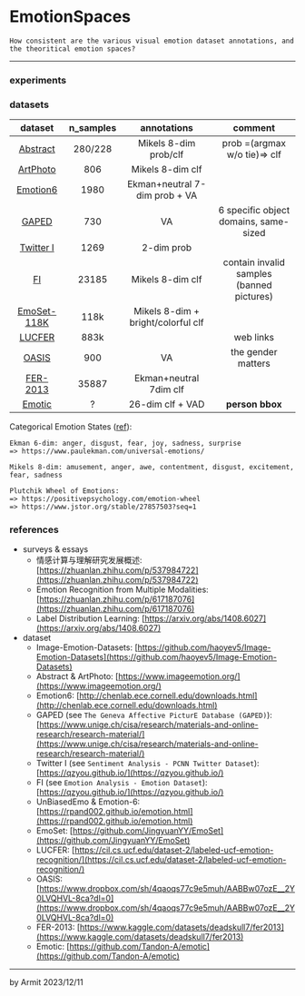 # EmotionSpaces

    How consistent are the various visual emotion dataset annotations, and the theoritical emotion spaces?

----


### experiments




### datasets

| dataset | n_samples | annotations | comment |
| :-: | :-: | :-: | :-: |
|   [Abstract](https://www.imageemotion.org/testImages_abstract.zip)                      | 280/228 | Mikels 8-dim prob/clf         | prob =(argmax w/o tie)=> clf |
|   [ArtPhoto](https://www.imageemotion.org/testImages_artphoto.zip)                      | 806     | Mikels 8-dim clf              |  |
|   [Emotion6](http://chenlab.ece.cornell.edu/people/kuanchuan/publications/Emotion6.zip) | 1980    | Ekman+neutral 7-dim prob + VA |  |
|      [GAPED](https://www.unige.ch/cisa/index.php/download_file/view/288/296/)           | 730     | VA                            | 6 specific object domains, same-sized |
|  [Twitter I](https://1drv.ms/u/s!AqDZbp_iImWrhqI8k_S2uLqab_urdg?e=zwbdPG)               | 1269    | 2-dim prob                    |  |
|         [FI](https://1drv.ms/u/s!AqDZbp_iImWrhppifntgxRuw_6o2Ww?e=u2Tv7I)               | 23185   | Mikels 8-dim clf              | contain invalid samples (banned pictures) |
| [EmoSet-118K](https://www.dropbox.com/scl/fi/myue506itjfc06m7svdw6/EmoSet-118K.zip?rlkey=7f3oyjkr6zyndf0gau7t140rv&dl=0) | 118k | Mikels 8-dim + bright/colorful clf |  |
| [LUCFER](https://cil.cs.ucf.edu/dataset-2/labeled-ucf-emotion-recognition/) | 883k |  | web links |
| [OASIS](https://www.dropbox.com/sh/4qaoqs77c9e5muh/AABBw07ozE__2Y0LVQHVL-8ca?dl=1) | 900 | VA | the gender matters |
| [FER-2013](https://www.kaggle.com/datasets/deadskull7/fer2013) | 35887 | Ekman+neutral 7dim clf |
| [Emotic](https://github.com/Tandon-A/emotic) | ? | 26-dim clf + VAD | **person bbox** |

Categorical Emotion States ([ref](https://zhuanlan.zhihu.com/p/617187076)):

```
Ekman 6-dim: anger, disgust, fear, joy, sadness, surprise
=> https://www.paulekman.com/universal-emotions/

Mikels 8-dim: amusement, anger, awe, contentment, disgust, excitement, fear, sadness

Plutchik Wheel of Emotions: 
=> https://positivepsychology.com/emotion-wheel
=> https://www.jstor.org/stable/27857503?seq=1
```

### references

- surveys & essays
  - 情感计算与理解研究发展概述: [https://zhuanlan.zhihu.com/p/537984722](https://zhuanlan.zhihu.com/p/537984722)
  - Emotion Recognition from Multiple Modalities: [https://zhuanlan.zhihu.com/p/617187076](https://zhuanlan.zhihu.com/p/617187076)
  - Label Distribution Learning: [https://arxiv.org/abs/1408.6027](https://arxiv.org/abs/1408.6027)
- dataset
  - Image-Emotion-Datasets: [https://github.com/haoyev5/Image-Emotion-Datasets](https://github.com/haoyev5/Image-Emotion-Datasets)
  - Abstract & ArtPhoto: [https://www.imageemotion.org/](https://www.imageemotion.org/)
  - Emotion6: [http://chenlab.ece.cornell.edu/downloads.html](http://chenlab.ece.cornell.edu/downloads.html)
  - GAPED (see `The Geneva Affective PicturE Database (GAPED)`): [https://www.unige.ch/cisa/research/materials-and-online-research/research-material/](https://www.unige.ch/cisa/research/materials-and-online-research/research-material/)
  - Twitter I (see `Sentiment Analysis - PCNN Twitter Dataset`): [https://qzyou.github.io/](https://qzyou.github.io/)
  - FI (see `Emotion Analysis - Emotion Dataset`): [https://qzyou.github.io/](https://qzyou.github.io/)
  - UnBiasedEmo & Emotion-6: [https://rpand002.github.io/emotion.html](https://rpand002.github.io/emotion.html)
  - EmoSet: [https://github.com/JingyuanYY/EmoSet](https://github.com/JingyuanYY/EmoSet)
  - LUCFER: [https://cil.cs.ucf.edu/dataset-2/labeled-ucf-emotion-recognition/](https://cil.cs.ucf.edu/dataset-2/labeled-ucf-emotion-recognition/)
  - OASIS: [https://www.dropbox.com/sh/4qaoqs77c9e5muh/AABBw07ozE__2Y0LVQHVL-8ca?dl=0](https://www.dropbox.com/sh/4qaoqs77c9e5muh/AABBw07ozE__2Y0LVQHVL-8ca?dl=0)
  - FER-2013: [https://www.kaggle.com/datasets/deadskull7/fer2013](https://www.kaggle.com/datasets/deadskull7/fer2013)
  - Emotic: [https://github.com/Tandon-A/emotic](https://github.com/Tandon-A/emotic)

----
by Armit
2023/12/11 
